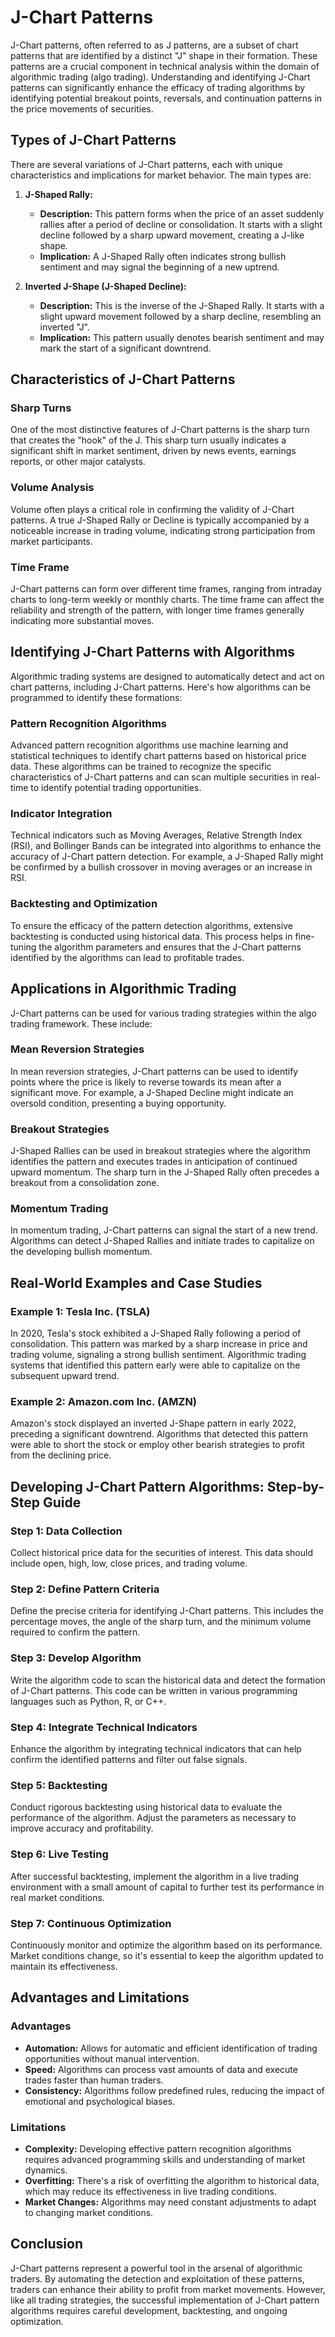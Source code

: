 # J-Chart Patterns

J-Chart patterns, often referred to as J patterns, are a subset of chart patterns that are identified by a distinct "J" shape in their formation. These patterns are a crucial component in technical analysis within the domain of algorithmic trading (algo trading). Understanding and identifying J-Chart patterns can significantly enhance the efficacy of trading algorithms by identifying potential breakout points, reversals, and continuation patterns in the price movements of securities.

## Types of J-Chart Patterns

There are several variations of J-Chart patterns, each with unique characteristics and implications for market behavior. The main types are:

1. **J-Shaped Rally:**
   - **Description:** This pattern forms when the price of an asset suddenly rallies after a period of decline or consolidation. It starts with a slight decline followed by a sharp upward movement, creating a J-like shape.
   - **Implication:** A J-Shaped Rally often indicates strong bullish sentiment and may signal the beginning of a new uptrend.
   
2. **Inverted J-Shape (J-Shaped Decline):**
   - **Description:** This is the inverse of the J-Shaped Rally. It starts with a slight upward movement followed by a sharp decline, resembling an inverted "J".
   - **Implication:** This pattern usually denotes bearish sentiment and may mark the start of a significant downtrend.

## Characteristics of J-Chart Patterns

### Sharp Turns

One of the most distinctive features of J-Chart patterns is the sharp turn that creates the "hook" of the J. This sharp turn usually indicates a significant shift in market sentiment, driven by news events, earnings reports, or other major catalysts.

### Volume Analysis

Volume often plays a critical role in confirming the validity of J-Chart patterns. A true J-Shaped Rally or Decline is typically accompanied by a noticeable increase in trading volume, indicating strong participation from market participants.

### Time Frame

J-Chart patterns can form over different time frames, ranging from intraday charts to long-term weekly or monthly charts. The time frame can affect the reliability and strength of the pattern, with longer time frames generally indicating more substantial moves.

## Identifying J-Chart Patterns with Algorithms

Algorithmic trading systems are designed to automatically detect and act on chart patterns, including J-Chart patterns. Here's how algorithms can be programmed to identify these formations:

### Pattern Recognition Algorithms

Advanced pattern recognition algorithms use machine learning and statistical techniques to identify chart patterns based on historical price data. These algorithms can be trained to recognize the specific characteristics of J-Chart patterns and can scan multiple securities in real-time to identify potential trading opportunities.

### Indicator Integration

Technical indicators such as Moving Averages, Relative Strength Index (RSI), and Bollinger Bands can be integrated into algorithms to enhance the accuracy of J-Chart pattern detection. For example, a J-Shaped Rally might be confirmed by a bullish crossover in moving averages or an increase in RSI.

### Backtesting and Optimization

To ensure the efficacy of the pattern detection algorithms, extensive backtesting is conducted using historical data. This process helps in fine-tuning the algorithm parameters and ensures that the J-Chart patterns identified by the algorithms can lead to profitable trades.

## Applications in Algorithmic Trading

J-Chart patterns can be used for various trading strategies within the algo trading framework. These include:

### Mean Reversion Strategies

In mean reversion strategies, J-Chart patterns can be used to identify points where the price is likely to reverse towards its mean after a significant move. For example, a J-Shaped Decline might indicate an oversold condition, presenting a buying opportunity.

### Breakout Strategies

J-Shaped Rallies can be used in breakout strategies where the algorithm identifies the pattern and executes trades in anticipation of continued upward momentum. The sharp turn in the J-Shaped Rally often precedes a breakout from a consolidation zone.

### Momentum Trading

In momentum trading, J-Chart patterns can signal the start of a new trend. Algorithms can detect J-Shaped Rallies and initiate trades to capitalize on the developing bullish momentum.

## Real-World Examples and Case Studies

### Example 1: Tesla Inc. (TSLA)

In 2020, Tesla's stock exhibited a J-Shaped Rally following a period of consolidation. This pattern was marked by a sharp increase in price and trading volume, signaling a strong bullish sentiment. Algorithmic trading systems that identified this pattern early were able to capitalize on the subsequent upward trend.

### Example 2: Amazon.com Inc. (AMZN)

Amazon's stock displayed an inverted J-Shape pattern in early 2022, preceding a significant downtrend. Algorithms that detected this pattern were able to short the stock or employ other bearish strategies to profit from the declining price.

## Developing J-Chart Pattern Algorithms: Step-by-Step Guide

### Step 1: Data Collection

Collect historical price data for the securities of interest. This data should include open, high, low, close prices, and trading volume.

### Step 2: Define Pattern Criteria

Define the precise criteria for identifying J-Chart patterns. This includes the percentage moves, the angle of the sharp turn, and the minimum volume required to confirm the pattern.

### Step 3: Develop Algorithm

Write the algorithm code to scan the historical data and detect the formation of J-Chart patterns. This code can be written in various programming languages such as Python, R, or C++.

### Step 4: Integrate Technical Indicators

Enhance the algorithm by integrating technical indicators that can help confirm the identified patterns and filter out false signals.

### Step 5: Backtesting

Conduct rigorous backtesting using historical data to evaluate the performance of the algorithm. Adjust the parameters as necessary to improve accuracy and profitability.

### Step 6: Live Testing

After successful backtesting, implement the algorithm in a live trading environment with a small amount of capital to further test its performance in real market conditions.

### Step 7: Continuous Optimization

Continuously monitor and optimize the algorithm based on its performance. Market conditions change, so it's essential to keep the algorithm updated to maintain its effectiveness.

## Advantages and Limitations

### Advantages

- **Automation:** Allows for automatic and efficient identification of trading opportunities without manual intervention.
- **Speed:** Algorithms can process vast amounts of data and execute trades faster than human traders.
- **Consistency:** Algorithms follow predefined rules, reducing the impact of emotional and psychological biases.

### Limitations

- **Complexity:** Developing effective pattern recognition algorithms requires advanced programming skills and understanding of market dynamics.
- **Overfitting:** There's a risk of overfitting the algorithm to historical data, which may reduce its effectiveness in live trading conditions.
- **Market Changes:** Algorithms may need constant adjustments to adapt to changing market conditions.

## Conclusion

J-Chart patterns represent a powerful tool in the arsenal of algorithmic traders. By automating the detection and exploitation of these patterns, traders can enhance their ability to profit from market movements. However, like all trading strategies, the successful implementation of J-Chart pattern algorithms requires careful development, backtesting, and ongoing optimization.
